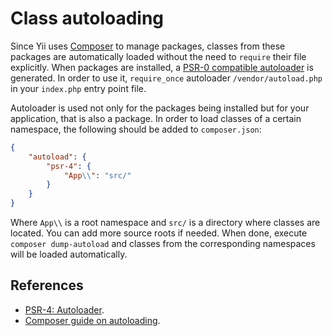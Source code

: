# Class autoloading

Since Yii uses [Composer](https://getcomposer.org/) to manage packages, classes from these packages are automatically
loaded without the need to `require` their file explicitly. When packages are installed,
a [PSR-0 compatible autoloader](https://www.php-fig.org/psr/psr-4/) is generated. In order to use it, `require_once`
autoloader `/vendor/autoload.php` in your `index.php` entry point file. 

Autoloader is used not only for the packages being installed but for your application, that is also a package. In
order to load classes of a certain namespace, the following should be added to `composer.json`:

```json
{
    "autoload": {
        "psr-4": {
            "App\\": "src/"
        }
    }
}
```

Where `App\\` is a root namespace and `src/` is a directory where classes are located. You can add more source roots if
needed. When done, execute `composer dump-autoload` and classes from the corresponding namespaces will be loaded
automatically.


## References

- [PSR-4: Autoloader](https://www.php-fig.org/psr/psr-4/).
- [Composer guide on autoloading](https://getcomposer.org/doc/01-basic-usage.md#autoloading).
